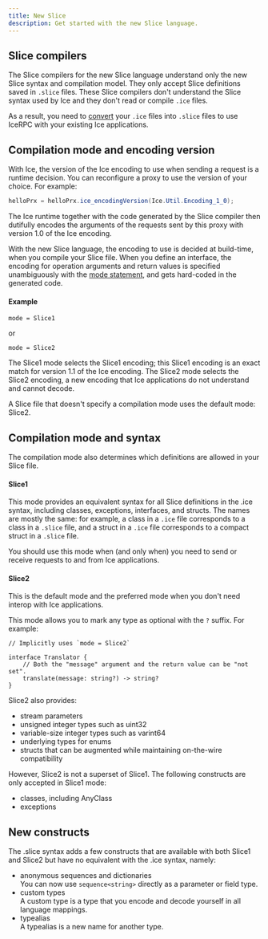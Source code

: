 ```yaml
---
title: New Slice
description: Get started with the new Slice language.
---
```


## Slice compilers

The Slice compilers for the new Slice language understand only the new Slice syntax and compilation model. They only
accept Slice definitions saved in `.slice` files. These Slice compilers don't understand the Slice syntax used by Ice
and they don't read or compile `.ice` files.

As a result, you need to [convert][convert] your `.ice` files into `.slice` files to use IceRPC with your existing Ice
applications.

## Compilation mode and encoding version

With Ice, the version of the Ice encoding to use when sending a request is a runtime decision. You can reconfigure a
proxy to use the version of your choice. For example:
```csharp {% title="Setting the Ice encoding version with Ice for C#" %}
helloPrx = helloPrx.ice_encodingVersion(Ice.Util.Encoding_1_0);
```

The Ice runtime together with the code generated by the Slice compiler then dutifully encodes the arguments of the
requests sent by this proxy with version 1.0 of the Ice encoding.

With the new Slice language, the encoding to use is decided at build-time, when you compile your Slice file. When you
define an interface, the encoding for operation arguments and return values is specified unambiguously with the
[mode statement](/slice1/language-guide/compilation-mode), and gets hard-coded in the generated code.

#### Example

```slice
mode = Slice1
```
or
```slice
mode = Slice2
```

The Slice1 mode selects the Slice1 encoding; this Slice1 encoding is an exact match for version 1.1 of the Ice encoding.
The Slice2 mode selects the Slice2 encoding, a new encoding that Ice applications do not understand and cannot decode.

A Slice file that doesn't specify a compilation mode uses the default mode: Slice2.

## Compilation mode and syntax

The compilation mode also determines which definitions are allowed in your Slice file.

#### Slice1

This mode provides an equivalent syntax for all Slice definitions in the .ice syntax, including classes, exceptions,
interfaces, and structs. The names are mostly the same: for example, a class in a `.ice` file corresponds to a
class in a `.slice` file, and a struct in a `.ice` file corresponds to a compact struct in a `.slice` file.

You should use this mode when (and only when) you need to send or receive requests to and from Ice applications.

#### Slice2

This is the default mode and the preferred mode when you don't need interop with Ice applications.

This mode allows you to mark any type as optional with the `?` suffix. For example:
```slice
// Implicitly uses `mode = Slice2`

interface Translator {
    // Both the "message" argument and the return value can be "not set".
    translate(message: string?) -> string?
}
```

Slice2 also provides:
 - stream parameters
 - unsigned integer types such as uint32
 - variable-size integer types such as varint64
 - underlying types for enums
 - structs that can be augmented while maintaining on-the-wire compatibility

However, Slice2 is not a superset of Slice1. The following constructs are only accepted in Slice1 mode:
 - classes, including AnyClass
 - exceptions

## New constructs

The .slice syntax adds a few constructs that are available with both Slice1 and Slice2 but have no equivalent with the
.ice syntax, namely:
 - anonymous sequences and dictionaries\
   You can now use `sequence<string>` directly as a parameter or field type.
 - custom types\
   A custom type is a type that you encode and decode yourself in all language mappings.
 - typealias\
   A typealias is a new name for another type.

[convert]:  converting-ice-into-slice
